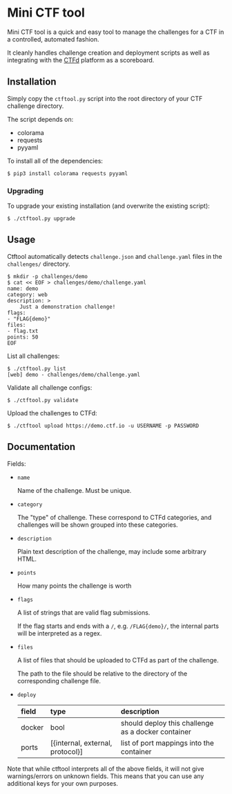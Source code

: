 # Mini CTF tool

Mini CTF tool is a quick and easy tool to manage the challenges for a CTF in
a controlled, automated fashion.

It cleanly handles challenge creation and deployment scripts as well as
integrating with the [CTFd](https://github.com/CTFd/CTFd) platform as a
scoreboard.

## Installation

Simply copy the `ctftool.py` script into the root directory of your CTF
challenge directory.

The script depends on:

- colorama
- requests
- pyyaml

To install all of the dependencies:

    $ pip3 install colorama requests pyyaml
    
### Upgrading

To upgrade your existing installation (and overwrite the existing script):

    $ ./ctftool.py upgrade

## Usage

Ctftool automatically detects `challenge.json` and `challenge.yaml` files in
the `challenges/` directory.

    $ mkdir -p challenges/demo
    $ cat << EOF > challenges/demo/challenge.yaml
    name: demo
    category: web
    description: >
        Just a demonstration challenge!
    flags:
    - "FLAG{demo}"
    files:
    - flag.txt
    points: 50
    EOF

List all challenges:

    $ ./ctftool.py list
    [web] demo - challenges/demo/challenge.yaml

Validate all challenge configs:

    $ ./ctftool.py validate

Upload the challenges to CTFd:

    $ ./ctftool upload https://demo.ctf.io -u USERNAME -p PASSWORD

## Documentation

Fields:

- `name`

  Name of the challenge. Must be unique.

- `category`

  The "type" of challenge. These correspond to CTFd categories, and
  challenges will be shown grouped into these categories.

- `description`

  Plain text description of the challenge, may include some arbitrary HTML.

- `points`

  How many points the challenge is worth

- `flags`

  A list of strings that are valid flag submissions.

  If the flag starts and ends with a `/`, e.g. `/FLAG{demo}/`, the internal
  parts will be interpreted as a regex.

- `files`

  A list of files that should be uploaded to CTFd as part of the challenge.

  The path to the file should be relative to the directory of the
  corresponding challenge file.

- `deploy`

  | field  | type                             | description                                        |
  | :----- | :------------------------------- | :------------------------------------------------- |
  | docker | bool                             | should deploy this challenge as a docker container |
  | ports  | [{internal, external, protocol}] | list of port mappings into the container           |

Note that while ctftool interprets all of the above fields, it will not give
warnings/errors on unknown fields. This means that you can use any additional
keys for your own purposes.
